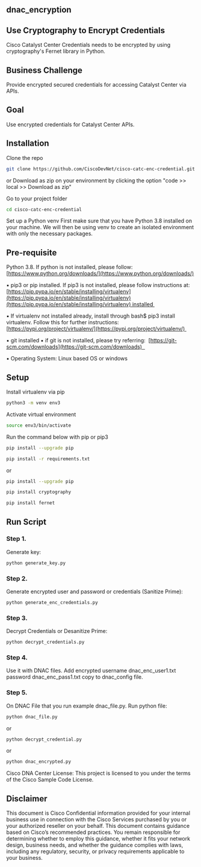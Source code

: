 ## dnac_encryption

## Use Cryptography to Encrypt Credentials

Cisco Catalyst Center Credentials needs to be encrypted by using cryptography's Fernet library in Python.


## Business Challenge
Provide encrypted secured credentials for accessing Catalyst Center via APIs.


## Goal
Use encrypted credentials for Catalyst Center APIs.

## Installation
Clone the repo
```bash
git clone https://github.com/CiscoDevNet/cisco-catc-enc-credential.git
```
or Download as zip on your environment by clicking the option "code >> local >> Download as zip"

Go to your project folder
```bash
cd cisco-catc-enc-credential
```
Set up a Python venv First make sure that you have Python 3.8 installed on your machine. We will then be using venv to create an isolated environment with only the necessary packages.

## Pre-requisite
Python 3.8. If python is not installed, please follow:
[https://www.python.org/downloads/](https://www.python.org/downloads/)

▪ pip3 or pip installed. If pip3 is not installed, please follow instructions at: 
[https://pip.pypa.io/en/stable/installing/virtualenv](https://pip.pypa.io/en/stable/installing/virtualenv)(https://pip.pypa.io/en/stable/installing/virtualenv) installed 

▪ If virtualenv not installed already, install through bash$ pip3 install virtualenv. Follow this for further instructions:
[https://pypi.org/project/virtualenv/](https://pypi.org/project/virtualenv/) 

▪ git installed
▪ if git is not installed, please try referring: 
[https://git-scm.com/downloads](https://git-scm.com/downloads)  

▪ Operating System: Linux based OS or windows

## Setup

Install virtualenv via pip
```bash
python3 -m venv env3 
```

Activate virtual environment
```bash
source env3/bin/activate
```

Run the command below with pip or pip3
```bash
pip install --upgrade pip 
```

```bash
pip install -r requirements.txt
```

or

```bash
pip install --upgrade pip
```

```bash
pip install cryptography
```

```bash
pip install fernet
```


## Run Script

### Step 1. 
Generate key: 

```bash
python generate_key.py
```

### Step 2. 
Generate encrypted user and password or credentials (Sanitize Prime):

```bash
python generate_enc_credentials.py
```

### Step 3. 
Decrypt Credentials or Desanitize Prime:

```bash
python decrypt_credentials.py
```

### Step 4. 
Use it with DNAC files. Add encrypted username dnac_enc_user1.txt password dnac_enc_pass1.txt copy to dnac_config file.

### Step 5. 
On DNAC File that you run example dnac_file.py. 
Run python file:

```bash
python dnac_file.py
```

or

```bash
python decrypt_credential.py
```

or

```bash
python dnac_encrypted.py
```        

Cisco DNA Center License: This project is licensed to you under the terms of the Cisco Sample Code License.

## Disclaimer

This document is Cisco Confidential information provided for your internal business use in connection with the Cisco Services purchased
by you or your authorized reseller on your behalf. This document contains guidance based on Cisco’s recommended practices. You remain responsible for 
determining whether to employ this guidance, whether it fits your network design, business needs, and whether the guidance complies with laws, 
including any regulatory, security, or privacy requirements applicable to your business.
